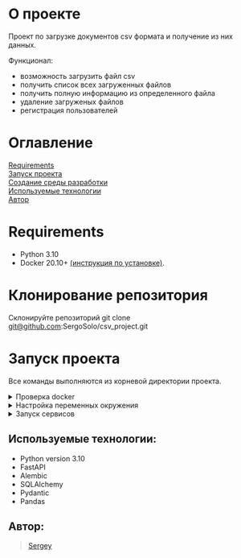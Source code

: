 # О проекте

Проект по загрузке документов csv формата и получение из них данных.

Функционал:
* возможность загрузить файл csv
* получить список всех загруженных файлов
* получить полную информацию из определенного файла
* удаление загруженых файлов
* регистрация пользователей

# Оглавление

[Requirements](#Requirements) <br>
[Запуск проекта](#Запуск-проекта) <br>
[Создание среды разработки](#Создание-сред-разработки) <br>
[Используемые технологии](#Используемые-технологии) <br>
[Автор](#Автор) <br>

# Requirements

* Python 3.10
* Docker 20.10+ [(инструкция по установке)](https://docs.docker.com/get-docker/).

# Клонирование репозитория
Склонируйте репозиторий git clone git@github.com:SergoSolo/csv_project.git

# Запуск проекта

Все команды выполняются из корневой директории проекта.

<details>
<summary>Проверка docker</summary>
<br>
По умолчанию проект запускается в докере. Для начала нужно убедиться, что докер
установлен. Открой любой терминал и выполни следующую команду:

```shell
docker --version
```
Должна быть выведена версия докера, это выглядит примерно так:
```
Docker version 20.10.21, build baeda1f
```
Если докер не установлен, то установите его, следуя [инструкции](https://docs.docker.com/get-docker/).
</details>

<details>
<summary>Настройка переменных окружения</summary>
<br>

Переменные окружения проекта хранятся в файле `.env` , для которого есть шаблон `.env.template`.
Создай в корне проекта файл `.env` простым копированием файла `.env.template`.

</details>

<details>
<summary>Запуск сервисов</summary>
<br>
<hr>

Для запуска проекта выполни следующую команду:
```
docker-compose up -d --build
```

Убедимся, что все контейнеры запущены:
```
docker-compose ps
```

Результат должен быть примерно такой (список сервисов может отличаться, но статус всех сервисов
должен быть `running`):
```
NAME                COMMAND                  SERVICE             STATUS              PORTS
csv_api             "sh -c 'alembic upgr…"   api                 running             0.0.0.0:8000->8000/tcp
csv_db              "docker-entrypoint.s…"   db                  running             0.0.0.0:5432->5432/tcp
```

При старте проекта автоматически будет создан superuser по прописаным данным .env файле:
```
FIRST_SUPERUSER_EMAIL = admin@gmail.com
FIRST_SUPERUSER_PASSWORD = admin
```
Для использования функционала необходимо авторизоваться, как superuser либо сначала зарегистрировать обычного пользователя.
Каждый ресурс описан в документации: точки доступа (адрес для выполнения запроса), типы запросов, которые разрешены, права доступа и вспомогательные параметры, если это необходимо.
Проект с полным описанием доступен по ссылке http://localhost:8000/docs или http://localhost:8000/redoc.

Остановить и удалить запущенные контейнеры:
```
docker-compose down
```
</details>

##  Используемые технологии:
- Python version 3.10
- FastAPI
- Alembic
- SQLAlchemy
- Pydantic
- Pandas


## Автор:
> [Sergey](https://github.com/SergoSolo)